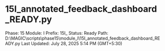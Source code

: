 # 15I_annotated_feedback_dashboard_READY.py

Phase: 15
Module: I
Prefix: 15I_
Status: Ready
Path: D:\MAGIC\scripts\phase15\module_I\15I_annotated_feedback_dashboard_READY.py
Last Updated: July 28, 2025 5:14 PM (GMT+5:30)
